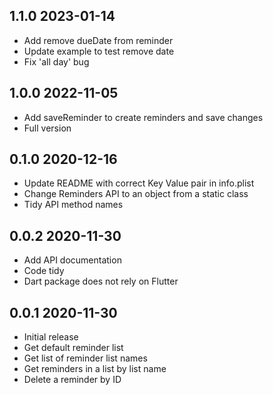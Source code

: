 ## 1.1.0 2023-01-14

* Add remove dueDate from reminder
* Update example to test remove date
* Fix 'all day' bug
  
## 1.0.0 2022-11-05

* Add saveReminder to create reminders and save changes
* Full version
  
## 0.1.0 2020-12-16

* Update README with correct Key Value pair in info.plist
* Change Reminders API to an object from a static class
* Tidy API method names

## 0.0.2 2020-11-30

* Add API documentation
* Code tidy
* Dart package does not rely on Flutter

## 0.0.1 2020-11-30

* Initial release
* Get default reminder list
* Get list of reminder list names
* Get reminders in a list by list name
* Delete a reminder by ID